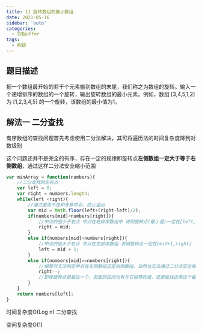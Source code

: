 ```yaml
---
title: 11 旋转数组的最小数组
date: 2021-05-16
sidebar: 'auto'
categories:
  - 剑指offer
tags: 
  - 刷题
---
```

## 题目描述

把一个数组最开始的若干个元素搬到数组的末尾，我们称之为数组的旋转。输入一个递增排序的数组的一个旋转，输出旋转数组的最小元素。例如，数组 [3,4,5,1,2] 为 [1,2,3,4,5] 的一个旋转，该数组的最小值为1。  

## 解法一 二分查找

有序数组的查找问题首先考虑使用二分法解决，其可将遍历法的时间复杂度降到对数级别

这个问题还并不是完全的有序，存在一定的规律即旋转点**左侧数组一定大于等于右侧数组**，通过这样二分法安全缩小范围

```javascript
var minArray = function(numbers){
    //二分查找的左右点
    var left = 0;
    var right = numbers.length;
    while(left <right){
        //通过差而不是和来算中点，防止溢出
        var mid = Math.floor(left+(right-left)/2);
        if(numbers[mid]<numbers[right]){
            //中点的值小于右点 中点在右排序数组中 说明旋转点(最小值)一定在[left,mid]
            right = mid;
        }
        else if(numbers[mid]>numbers[right]){
        	//中点的值大于右点 中点在左排序数组 说明旋转点一定在[mid+1,right]
            left = mid + 1;
        }
        else if(numbers[mid]==numbers[right]){
            //相等时无法判定中点在左侧数组还是右侧数组，自然也无法通过二分法安全缩小区间
            right--;
            //即使旋转点是最后一个，前面的区间也有与它相等的值，还是能找出来这个最小值
        }
    }
    return numbers[left];
}
```

时间复杂度O(Log n)  二分查找

空间复杂度O(1)